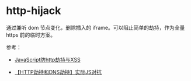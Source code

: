 # http-hijack

通过兼听 dom 节点变化，删除插入的 iframe。可以阻止简单的劫持，作为全量 https 前的临时方案。

参考：

* [JavaScript防http劫持与XSS](http://www.cnblogs.com/coco1s/p/5777260.html)

* [【HTTP劫持和DNS劫持】实际JS对抗](http://www.cnblogs.com/kenkofox/p/4924088.html)
